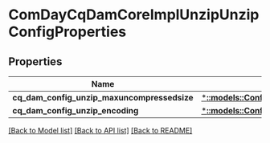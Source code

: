 # ComDayCqDamCoreImplUnzipUnzipConfigProperties

## Properties
Name | Type | Description | Notes
------------ | ------------- | ------------- | -------------
**cq_dam_config_unzip_maxuncompressedsize** | [***::models::ConfigNodePropertyInteger**](configNodePropertyInteger.md) |  | [optional] 
**cq_dam_config_unzip_encoding** | [***::models::ConfigNodePropertyString**](configNodePropertyString.md) |  | [optional] 

[[Back to Model list]](../README.md#documentation-for-models) [[Back to API list]](../README.md#documentation-for-api-endpoints) [[Back to README]](../README.md)


